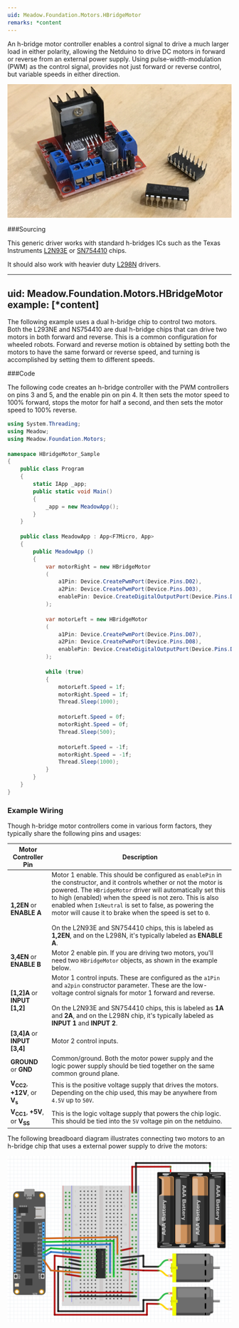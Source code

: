```yaml
---
uid: Meadow.Foundation.Motors.HBridgeMotor
remarks: *content
---
```


An h-bridge motor controller enables a control signal to drive a much larger load in either polarity, allowing the Netduino to drive DC motors in forward or reverse from an external power supply. Using pulse-width-modulation (PWM) as the control signal, provides not just forward or reverse control, but variable speeds in either direction.

![](../../API_Assets/Meadow.Foundation.Motors.HBridgeMotor/HBridges.jpg)

###Sourcing

This generic driver works with standard h-bridges ICs such as the Texas Instruments [L2N93E](https://octopart.com/search?q=L293NE) or [SN754410](https://octopart.com/search?q=SN754410) chips.

It should also work with heavier duty [L298N](https://www.amazon.com/s/ref=nb_sb_noss_2?url=search-alias%3Daps&field-keywords=l298n) drivers.

---
uid: Meadow.Foundation.Motors.HBridgeMotor
example: [*content]
---

The following example uses a dual h-bridge chip to control two motors. Both the L293NE and NS754410 are dual h-bridge chips that can drive two motors in both forward and reverse. This is a common configuration for wheeled robots. Forward and reverse motion is obtained by setting both the motors to have the same forward or reverse speed, and turning is accomplished by setting them to different speeds.

###Code

The following code creates an h-bridge controller with the PWM controllers on pins 3 and 5, and the enable pin on pin 4. It then sets the motor speed to 100% forward, stops the motor for half a second, and then sets the motor speed to 100% reverse.

```csharp
using System.Threading;
using Meadow;
using Meadow.Foundation.Motors;

namespace HBridgeMotor_Sample
{
    public class Program
    {
        static IApp _app; 
        public static void Main()
        {
            _app = new MeadowApp();
        }
    }
    
    public class MeadowApp : App<F7Micro, App>
    {
        public MeadowApp ()
        {
            var motorRight = new HBridgeMotor
            (
                a1Pin: Device.CreatePwmPort(Device.Pins.D02),
                a2Pin: Device.CreatePwmPort(Device.Pins.D03),
                enablePin: Device.CreateDigitalOutputPort(Device.Pins.D04)
            );

            var motorLeft = new HBridgeMotor
            (
                a1Pin: Device.CreatePwmPort(Device.Pins.D07),
                a2Pin: Device.CreatePwmPort(Device.Pins.D08),
                enablePin: Device.CreateDigitalOutputPort(Device.Pins.D09)
            );

            while (true)
            {
                motorLeft.Speed = 1f;
                motorRight.Speed = 1f;
                Thread.Sleep(1000);

                motorLeft.Speed = 0f;
                motorRight.Speed = 0f;
                Thread.Sleep(500);

                motorLeft.Speed = -1f;
                motorRight.Speed = -1f;
                Thread.Sleep(1000);
            }
        }
    }
}
```

### Example Wiring

Though h-bridge motor controllers come in various form factors, they typically share the following pins and usages:

| Motor Controller Pin           | Description                                           |
|--------------------------------|-------------------------------------------------------|
| **1,2EN** or **ENABLE A**      | Motor 1 enable. This should be configured as `enablePin` in the constructor, and it controls whether or not the motor is powered. The `HBridgeMotor` driver will automatically set this to high (enabled) when the speed is not zero. This is also enabled when `IsNeutral` is set to false, as powering the motor will cause it to brake when the speed is set to `0`. <br/><br/> On the L2N93E and SN754410 chips, this is labeled as **1,2EN**, and on the L298N, it's typically labeled as **ENABLE A**. |
| **3,4EN** or **ENABLE B**             | Motor 2 enable pin. If you are driving two motors, you'll need two `HBridgeMotor` objects, as shown in the example below. |
| **[1,2]A** or **INPUT [1,2]**  | Motor 1 control inputs. These are configured as the `a1Pin` and `a2pin` constructor parameter. These are the low-voltage control signals for motor 1 forward and reverse. <br/><br/> On the L2N93E and SN754410 chips, this is labeled as **1A** and **2A**, and on the L298N chip, it's typically labeled as **INPUT 1** and **INPUT 2**. |
| **[3,4]A** or **INPUT [3,4]**   | Motor 2 control inputs.                              |
| **GROUND** or **GND**           | Common/ground. Both the motor power supply and the logic power supply should be tied together on the same common ground plane. |
| **V<sub>CC2</sub>**, **+12V**, or **V<sub>s</sub>** | This is the positive voltage supply that drives the motors. Depending on the chip used, this may be anywhere from `4.5V` up to `50V`. |
| **V<sub>CC1</sub>**, **+5V**, or **V<sub>SS</sub>** | This is the logic voltage supply that powers the chip logic. This should be tied into the `5V` voltage pin on the netduino.    |

The following breadboard diagram illustrates connecting two motors to an h-bridge chip that uses a external power supply to drive the motors:

![](../../API_Assets/Meadow.Foundation.Motors.HBridgeMotor/HBridgeMotor.svg)